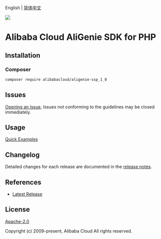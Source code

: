 English | [简体中文](README-CN.md)

![](https://aliyunsdk-pages.alicdn.com/icons/AlibabaCloud.svg)

# Alibaba Cloud AliGenie SDK for PHP

## Installation

### Composer

```bash
composer require alibabacloud/aligenie-ssp_1_0
```

## Issues

[Opening an Issue](https://github.com/aliyun/alibabacloud-php-sdk/issues/new), Issues not conforming to the guidelines may be closed immediately.

## Usage

[Quick Examples](https://github.com/aliyun/alibabacloud-php-sdk/blob/master/docs/0-Examples-EN.md#quick-examples)

## Changelog

Detailed changes for each release are documented in the [release notes](./ChangeLog.txt).

## References

* [Latest Release](https://github.com/aliyun/alibabacloud-php-sdk/)

## License

[Apache-2.0](http://www.apache.org/licenses/LICENSE-2.0)

Copyright (c) 2009-present, Alibaba Cloud All rights reserved.
